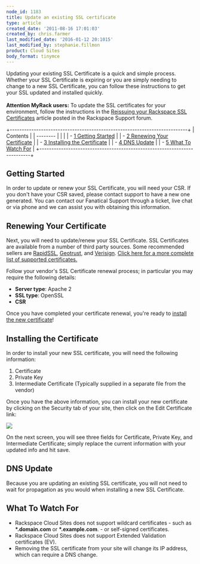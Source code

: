 ```yaml
---
node_id: 1183
title: Update an existing SSL certificate
type: article
created_date: '2011-08-16 17:01:03'
created_by: chris.farmer
last_modified_date: '2016-01-12 20:1015'
last_modified_by: stephanie.fillmon
product: Cloud Sites
body_format: tinymce
---
```


Updating your existing SSL Certificate is a quick and simple process.
Whether your SSL Certificate is expiring or you are simply needing to
change to a new SSL Certificate, you can follow these instructions to
get your SSL updated and installed quickly. \
 \
 **Attention MyRack users:** To update the SSL certificates for your
environment, follow the instructions in the [Reissuing your Rackspace
SSL Certificates](https://community.rackspace.com/products/f/43/t/4478)
article posted in the Rackspace Support forum.

+--------------------------------------------------------------------------+
| Contents                                                                 |
| --------                                                                 |
|                                                                          |
| -   [1 Getting Started](#Getting_Started)                                |
| -   [2 Renewing Your Certificate](#Renewing_Your_Certificate)            |
| -   [3 Installing the Certificate](#Installing_the_Certificate)          |
| -   [4 DNS Update](#DNS_Update)                                          |
| -   [5 What To Watch For](#What_To_Watch_For)                            |
+--------------------------------------------------------------------------+

 

Getting Started
---------------

In order to update or renew your SSL Certificate, you will need your
CSR. If you don't have your CSR saved, please contact support to have a
new one generated. You can contact our Fanatical Support through a
ticket, live chat or via phone and we can assist you with obtaining this
information.

Renewing Your Certificate
-------------------------

Next, you will need to update/renew your SSL Certificate. SSL
Certificates are available from a number of third party sources. Some
recommended sellers are
[RapidSSL](http://www.rapidssl.com "http://www.rapidssl.com"),
[Geotrust](http://www.geotrust.com "http://www.geotrust.com"), and
[Verisign](http://www.verisign.com "http://www.verisign.com"). [Click
here for a more complete list of supported
certificates.](http://www.rackspace.com/knowledge_center/article/supported-ssl-certificates-on-cloud-sites "What kinds of SSL certificates can be installed?")

Follow your vendor's SSL Certificate renewal process; in particular you
may require the following details:

-   **Server type**: Apache 2
-   **SSL type**: OpenSSL
-   **CSR**

Once you have completed your certificate renewal, you're ready to
[install the new certificate](#Installing_the_Certificate)!

Installing the Certificate
--------------------------

In order to install your new SSL certificate, you will need the
following information:

1.  Certificate
2.  Private Key
3.  Intermediate Certificate (Typically supplied in a separate file from
    the vendor)

Once you have the above information, you can install your new
certificate by clicking on the Security tab of your site, then click on
the Edit Certificate link:

![](/knowledge_center/sites/default/files/field/image/Edit%20Certificate.png)

On the next screen, you will see three fields for Certificate, Private
Key, and Intermediate Certificate; simply replace the current
information with your updated info and hit save.

DNS Update
----------

Because you are updating an existing SSL certificate, you will not need
to wait for propagation as you would when installing a new SSL
Certificate.

What To Watch For
-----------------

-   Rackspace Cloud Sites does not support wildcard certificates - such
    as **\*.domain.com** or **\*.example.com**. - or self-signed
    certificates.
-   Rackspace Cloud Sites does not support Extended Validation
    certificates (EV).
-   Removing the SSL certificate from your site will change its IP
    address, which can require a DNS change.


